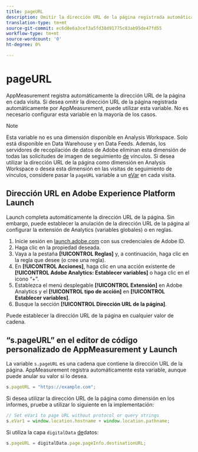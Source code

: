 ```yaml
---
title: pageURL
description: Omitir la dirección URL de la página registrada automáticamente en el sitio.
translation-type: tm+mt
source-git-commit: ec6d8e6a3cef3a5fd38d91775c83ab95de47fd55
workflow-type: tm+mt
source-wordcount: '0'
ht-degree: 0%

---
```



# pageURL

AppMeasurement registra automáticamente la dirección URL de la página en cada visita. Si desea omitir la dirección URL de la página registrada automáticamente por AppMeasurement, puede utilizar esta variable. No es necesario configurar esta variable en la mayoría de los casos.

>[!NOTE]
>
>Esta variable no es una dimensión disponible en Analysis Workspace. Solo está disponible en Data Warehouse y en Data Feeds. Además, los servidores de recopilación de datos de Adobe eliminan esta dimensión de todas las solicitudes de imagen de seguimiento [de](/help/implement/vars/functions/tl-method.md) vínculos. Si desea utilizar la dirección URL de la página como dimensión en Analysis Workspace o desea esta dimensión en las visitas de seguimiento de vínculos, considere pasar la `pageURL` variable a un [eVar](evar.md) en cada visita.

## Dirección URL en Adobe Experience Platform Launch

Launch completa automáticamente la dirección URL de la página. Sin embargo, puede establecer la anulación de la dirección URL de la página al configurar la extensión de Analytics (variables globales) o en reglas.

1. Inicie sesión en [launch.adobe.com](https://launch.adobe.com) con sus credenciales de Adobe ID.
2. Haga clic en la propiedad deseada.
3. Vaya a la pestaña **[!UICONTROL Reglas]** y, a continuación, haga clic en la regla que desee (o cree una regla).
4. En **[!UICONTROL Acciones]**, haga clic en una acción existente de **[!UICONTROL Adobe Analytics: Establecer variables]** o haga clic en el icono “+”.
5. Establezca el menú desplegable **[!UICONTROL Extensión]** en Adobe Analytics y el **[!UICONTROL tipo de acción]** en **[!UICONTROL Establecer variables]**.
6. Busque la sección **[!UICONTROL Dirección URL de la página]**.

Puede establecer la dirección URL de la página en cualquier valor de cadena.

## “s.pageURL” en el editor de código personalizado de AppMeasurement y Launch

La variable `s.pageURL` es una cadena que contiene la dirección URL de la página. AppMeasurement registra automáticamente esta variable, aunque puede anular su valor si lo desea.

```js
s.pageURL = "https://example.com";
```

Si desea utilizar la dirección URL de la página como dimensión en los informes, pruebe a utilizar lo siguiente en la implementación:

```js
// Set eVar1 to page URL without protocol or query strings
s.eVar1 = window.location.hostname + window.location.pathname;
```

Si utiliza la capa `digitalData` [de](../../prepare/data-layer.md)datos:

```js
s.pageURL = digitalData.page.pageInfo.destinationURL;
```
